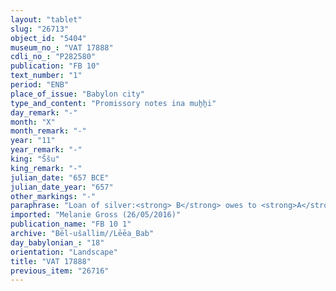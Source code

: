 ```yaml
---
layout: "tablet"
slug: "26713"
object_id: "5404"
museum_no_: "VAT 17888"
cdli_no_: "P282580"
publication: "FB 10"
text_number: "1"
period: "ENB"
place_of_issue: "Babylon city"
type_and_content: "Promissory notes ina muẖẖi"
day_remark: "-"
month: "X"
month_remark: "-"
year: "11"
year_remark: "-"
king: "Ššu"
king_remark: "-"
julian_date: "657 BCE"
julian_date_year: "657"
other_markings: "-"
paraphrase: "Loan of silver:<strong> B</strong> owes to <strong>A</strong> 1 mina of silver. The debt will bear a yearly interest of 9 shekels per mina (15% p.a.). 4 witnesses and the scribe.<br /> &nbsp;<br /> <strong>A</strong> = Bēl-u&scaron;allim//Lēˀ&ecirc;a; <strong>B</strong> = Bēl-uballiṭ//Ṭābihu; Scribe = L&acirc;b&acirc;&scaron;i-Marduk//Bēl-eṭlu-dannu<br /> &nbsp;"
imported: "Melanie Gross (26/05/2016)"
publication_name: "FB 10 1"
archive: "Bēl-ušallim//Lēēa_Bab"
day_babylonian_: "18"
orientation: "Landscape"
title: "VAT 17888"
previous_item: "26716"
---
```

